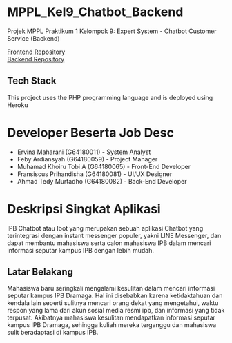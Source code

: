 # MPPL_Kel9_Chatbot_Backend
Projek MPPL Praktikum 1 Kelompok 9: Expert System - Chatbot Customer Service (Backend)

<a href="https://github.com/feby9/MPPL_Kel9_Chatbot_Frontend">Frontend Repository</a>  
<a href="https://github.com/tobialbertino/MPPL_Kel9_Chatbot_Backend">Backend Repository</a>

## Tech Stack
This project uses the PHP programming language and is deployed using Heroku


# Developer Beserta Job Desc

* Ervina Maharani (G64180011) - System Analyst
* Feby Ardiansyah (G64180059) - Project Manager
* Muhamad Khoiru Tobi A (G64180065) - Front-End Developer
* Fransiscus Prihandisha (G64180081) - UI/UX Designer
* Ahmad Tedy Murtadho (G64180082) - Back-End Developer

# Deskripsi Singkat Aplikasi

IPB Chatbot atau Ibot yang merupakan sebuah aplikasi Chatbot yang terintegrasi dengan instant messenger populer, yakni LINE Messenger, dan dapat membantu mahasiswa serta calon mahasiswa IPB dalam mencari informasi seputar kampus IPB dengan lebih mudah.

## Latar Belakang
Mahasiswa baru seringkali mengalami kesulitan dalam mencari informasi seputar kampus IPB Dramaga. Hal ini disebabkan karena ketidaktahuan dan kendala lain seperti sulitnya mencari orang dekat yang mengetahui, waktu respon yang lama dari akun sosial media resmi ipb, dan informasi yang tidak terpusat. Akibatnya mahasiswa kesulitan mendapatkan informasi seputar kampus IPB Dramaga,  sehingga kuliah mereka terganggu dan mahasiswa sulit beradaptasi di kampus IPB.
